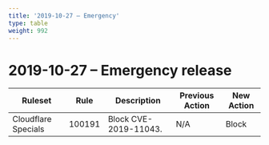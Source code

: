 ```yaml
---
title: '2019-10-27 – Emergency'
type: table
weight: 992
---
```


# 2019-10-27 – Emergency release

<TableWrap><table style="width: 100%">

<thead>
  <tr>
    <th>Ruleset</th>
    <th>Rule</th>
    <th>Description</th>
    <th>Previous Action</th>
    <th>New Action</th>
  </tr>
</thead>
<tbody>
  <tr>
    <td>Cloudflare Specials</td>
    <td>100191</td>
    <td>Block CVE-2019-11043.</td>
    <td>N/A</td>
    <td>Block</td>
  </tr>
</tbody>

</table></TableWrap>
